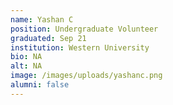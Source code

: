 ```yaml
---
name: Yashan C
position: Undergraduate Volunteer
graduated: Sep 21
institution: Western University
bio: NA
alt: NA
image: /images/uploads/yashanc.png
alumni: false
---
```

